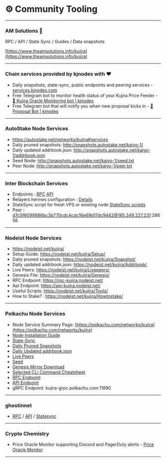 # ⚙ Community Tooling

***

### AM Solutions 🐋

RPC / API / State Sync / Guides / Data snapshots

[https://www.theamsolutions.info/kujira](https://www.theamsolutions.info/kujira)

***

### Chain services provided by kjnodes with ♥️

* Daily snapshots, state-sync, public endpoints and peering services - [services.kjnodes.com](https://services.kjnodes.com/home/mainnet/kujira)
* Free Telegram bot to monitor health status of your Kujira Price Feeder - [🤖 Kujira Oracle Monitoring bot | kjnodes](https://t.me/kjnodes\_oracle\_bot)
* Free Telegram bot that will notify you when new proposal kicks in - [🤖 Proposal Bot | kjnodes](https://t.me/kjnodes\_proposal\_bot)

***

### AutoStake Node Services

* https://autostake.net/networks/kujira#services
* Daily pruned snapshots: http://snapshots.autostake.net/kaiyo-1/
* Daily updated addrbook.json: http://snapshots.autostake.net/kaiyo-1/addrbook.json
* Seed Node: http://snapshots.autostake.net/kaiyo-1/seed.txt
* Peer Node: http://snapshots.autostake.net/kaiyo-1/peer.txt

***

### Inter Blockchain Services

* Endpoints : [RPC](https://kujira-rpc.ibs.team/) [API](https://kujira-api.ibs.team/)
* Relayers hermes configuration : [Details](https://github.com/Inter-Blockchain-Service/Relayers)
* StateSync script for fresh VPS or existing node [StateSync scripts](https://github.com/Inter-Blockchain-Service/Cosmos-StateSync/tree/main/Kujira)
* Peer : d7c5f6099886bc3b770cdc4cdc16e69d17dc9442@185.249.227.231:28656

***

### Nodeist Node Services

* https://nodeist.net/kujira/
* Setup Guide: https://nodeist.net/kujira/Setup/
* Daily pruned snapshots: https://nodeist.net/kujira/Snapshot/
* Daily updated addrbook.json: https://nodeist.net/kujira/Addrbook/
* Live Peers: https://nodeist.net/kujira/Livepeers/
* Genesis File: https://nodeist.net/kujira/Genesis/
* RPC Endpoint: https://rpc-kujira.nodeist.net/
* Api Endpoint: https://api-kujira.nodeist.net/
* Useful Scripts: https://nodeist.net/kujira/Tools/
* How to Stake? : https://nodeist.net/kujira/Howtostake/

***

### Polkachu Node Services

* Node Service Summary Page: [https://polkachu.com/networks/kujira](https://polkachu.com/networks/kujira)
* [Node Installation Guide](https://polkachu.com/installation/kujira)
* [State-Sync](https://polkachu.com/state\_sync/kujira)
* [Daily Pruned Snapshots](https://polkachu.com/tendermint\_snapshots/kujira)
* [Daily Updated addrbook.json](https://polkachu.com/addrbooks/kujira)
* [Live Peers](https://polkachu.com/live\_peers/kujira)
* [Seed](https://polkachu.com/seeds/kujira)
* [Genesis Mirror Download](https://polkachu.com/genesis/kujira)
* [Selected CLI Command Cheatsheet](https://polkachu.com/cheatsheets/kujira)
* [RPC Endpoint](https://kujira-rpc.polkachu.com)
* [API Endpoint](https://kujira-api.polkachu.com)
* gRPC Endpoint: kujira-grpc.polkachu.com:11890

***

### ghostinnet

* [RPC](https://kujira.rpc.ghostinnet.com/) / [API](https://kujira.lcd.ghostinnet.com/) / [Statesync](https://github.com/gitn17/Statesync/blob/main/Kujira/README.md)

***

### Crypto Chemistry

* Price Oracle Monitor supporting Discord and PagerDuty alerts - [Price Oracle Monitor](https://github.com/Crypto-Chemistry/price-oracle-monitor)

***
